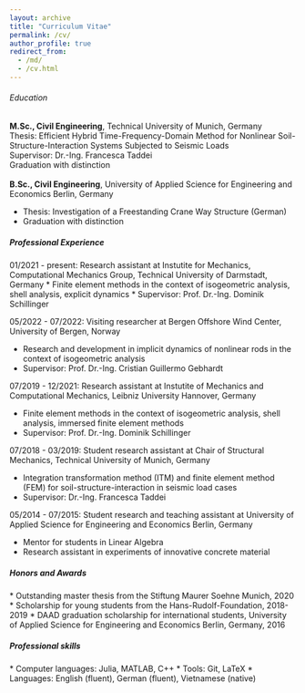 ```yaml
---
layout: archive
title: "Curriculum Vitae"
permalink: /cv/
author_profile: true
redirect_from: 
  - /md/
  - /cv.html
---
```


<h6> <i class="si si-microsoftacademic"></i> Education</h6> 
<div class="small">
<b>M.Sc., Civil Engineering</b>, Technical University of Munich, Germany<br/>
           Thesis: Efficient Hybrid Time-Frequency-Domain Method for Nonlinear Soil-Structure-Interaction Systems Subjected to Seismic Loads <br/>
           Supervisor: Dr.-Ing. Francesca Taddei<br/>
           Graduation with distinction<br/>
<br/>
<b>B.Sc., Civil Engineering</b>, University of Applied Science for Engineering and Economics Berlin, Germany<br/>
<ul>
  <li>Thesis: Investigation of a Freestanding Crane Way Structure (German)</li>
  <li>Graduation with distinction</li>
</ul>
</div> 

<h5> <i class="si si-googlesearchconsole"></i> Professional Experience</h5> 
01/2021 - present: Research assistant at Instutite for Mechanics, Computational Mechanics Group, Technical University of Darmstadt, Germany
  * Finite element methods in the context of isogeometric analysis, shell analysis, explicit dynamics
  * Supervisor: Prof. Dr.-Ing. Dominik Schillinger

05/2022 - 07/2022: Visiting researcher at Bergen Offshore Wind Center, University of Bergen, Norway
  * Research and development in implicit dynamics of nonlinear rods in the context of isogeometric analysis
  * Supervisor: Prof. Dr.-Ing. Cristian Guillermo Gebhardt

07/2019 - 12/2021: Research assistant at Instutite of Mechanics and Computational Mechanics, Leibniz University Hannover, Germany
  * Finite element methods in the context of isogeometric analysis, shell analysis, immersed finite element methods
  * Supervisor: Prof. Dr.-Ing. Dominik Schillinger

07/2018 - 03/2019: Student research assistant at Chair of Structural Mechanics, Technical University of Munich, Germany
  * Integration transformation method (ITM) and finite element method (FEM) for soil-structure-interaction in seismic load cases
  * Supervisor: Dr.-Ing. Francesca Taddei

05/2014 - 07/2015: Student research and teaching assistant at University of Applied Science for Engineering and Economics Berlin, Germany
  * Mentor for students in Linear Algebra 
  * Research assistant in experiments of innovative concrete material

<h5> <i class="si si-auth0"></i> Honors and Awards</h5> 
* Outstanding master thesis from the Stiftung Maurer Soehne Munich, 2020
* Scholarship for young students from the Hans-Rudolf-Foundation, 2018-2019
* DAAD graduation scholarship for international students, University of Applied Science for Engineering and Economics Berlin, Germany, 2016

<h5> <i class="si si-semaphoreci"></i> Professional skills</h5> 
* Computer languages: Julia, MATLAB, C++
* Tools: Git, LaTeX
* Languages: English (fluent), German (fluent), Vietnamese (native)

